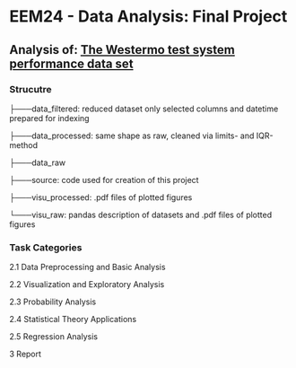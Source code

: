 # EEM24 - Data Analysis: Final Project
## Analysis of: [The Westermo test system performance data set](https://github.com/westermo/test-system-performance-dataset)
### Strucutre
├───data_filtered: reduced dataset only selected columns and datetime prepared for indexing

├───data_processed: same shape as raw, cleaned via limits- and IQR-method

├───data_raw

├───source: code used for creation of this project

├───visu_processed: .pdf files of plotted figures

└───visu_raw: pandas description of datasets and .pdf files of plotted figures

### Task Categories
2.1 Data Preprocessing and Basic Analysis 

2.2 Visualization and Exploratory Analysis

2.3 Probability Analysis

2.4 Statistical Theory Applications

2.5 Regression Analysis

3   Report
